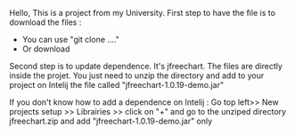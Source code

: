 Hello,
This is a project from my University.
First step to have the file is to download the files : 

  - You can use "git clone ...."
  - Or download

Second step is to update dependence. It's jfreechart. The files are directly inside the projet. You just need to unzip the directory and add to your project on Intelij the file called "jfreechart-1.0.19-demo.jar"

If you don't know how to add a dependence on Intelij : 
Go top left>> New projects setup >> Librairies >> click on "+"  and go to the unziped directory jfreechart.zip and add "jfreechart-1.0.19-demo.jar" only
